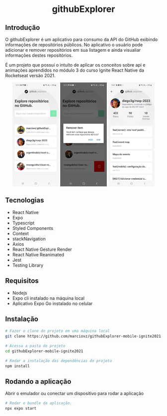 
<h1 align="center">githubExplorer</h1>

## Introdução

O githubExplorer é um aplicativo para consumo da API do GitHub exibindo informações de repositórios públicos. No aplicativo o usuário pode adicionar e remover repositórios em sua listagem e ainda visualiar informações destes repositórios.

É um projeto que possuí o intuíto de aplicar os conceitos sobre api e animações aprendidos no módulo 3 do curso Ignite React Native da Rocketseat versão 2021.

<div align="center">
  <img alt="Todo Aplication" src="./.github/images/home.jpeg" width="150px" />
  <img alt="Todo Aplication" src="./.github/images/remove.jpeg" width="150px" />
  <img alt="Todo Aplication" src="./.github/images/repositry.jpeg" width="150px" />
</div>

## Tecnologias 

- React Native
- Expo
- Typescript
- Styled Components
- Context
- stackNavigation
- Axios
- React Native Gesture Render
- React Native Reanimated
- Jest
- Testing Library

## Requisitos

- Nodejs
- Expo cli instalado na máquina local
- Aplicativo Expo Go instalado no celular


## Instalação

```sh
# Fazer o clone do projeto em uma máquina local
git clone https://github.com/marciovz/githubExplorer-mobile-ignite2021.git
```

```sh
# Acessa a pasta do projeto
cd githubExplorer-mobile-ignite2021
```

```sh
# Rodar a instalação das dependências do projeto
npm install
```

## Rodando a aplicação

Abrir o emulador ou conectar um dispositivo para rodar a aplicação

```sh
# Rodar o bundle da aplicação.
npx expo start
```
